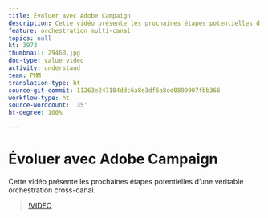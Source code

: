 ```yaml
---
title: Évoluer avec Adobe Campaign
description: Cette vidéo présente les prochaines étapes potentielles d’une véritable orchestration cross-canal.
feature: orchestration multi-canal
topics: null
kt: 3973
thumbnail: 29460.jpg
doc-type: value video
activity: understand
team: PMM
translation-type: ht
source-git-commit: 11263e247184ddc6a8e3df6a8ed0899907fbb366
workflow-type: ht
source-wordcount: '35'
ht-degree: 100%

---
```



# Évoluer avec Adobe Campaign

Cette vidéo présente les prochaines étapes potentielles d’une véritable orchestration cross-canal.

>[!VIDEO](https://video.tv.adobe.com/v/29460?quality=12)
